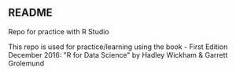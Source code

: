 ## README

Repo for practice with R Studio

This repo is used for practice/learning using the book - First Edition December 2016: "R for Data Science" by Hadley Wickham & Garrett Grolemund
